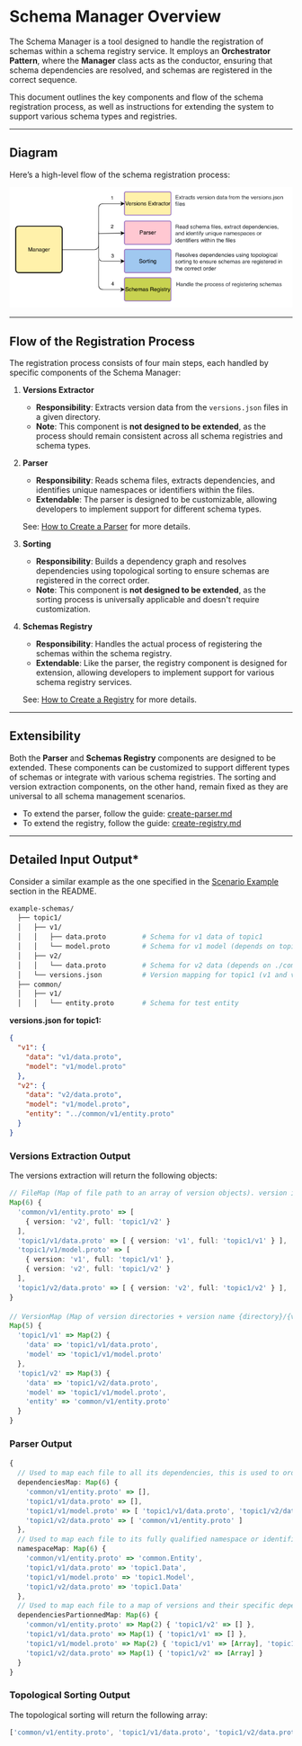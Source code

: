 # Schema Manager Overview

The Schema Manager is a tool designed to handle the registration of schemas within a schema registry service. It employs an **Orchestrator Pattern**, where the **Manager** class acts as the conductor, ensuring that schema dependencies are resolved, and schemas are registered in the correct sequence.

This document outlines the key components and flow of the schema registration process, as well as instructions for extending the system to support various schema types and registries.

---

## **Diagram**

Here’s a high-level flow of the schema registration process:

![Schema Manager Diagram](assets/overview-diagram.png)

---

## **Flow of the Registration Process**

The registration process consists of four main steps, each handled by specific components of the Schema Manager:

1. **Versions Extractor**

   - **Responsibility**: Extracts version data from the `versions.json` files in a given directory.
   - **Note**: This component is **not designed to be extended**, as the process should remain consistent across all schema registries and schema types.

2. **Parser**

   - **Responsibility**: Reads schema files, extracts dependencies, and identifies unique namespaces or identifiers within the files.
   - **Extendable**: The parser is designed to be customizable, allowing developers to implement support for different schema types.

   See: [How to Create a Parser](create-parser.md) for more details.

3. **Sorting**

   - **Responsibility**: Builds a dependency graph and resolves dependencies using topological sorting to ensure schemas are registered in the correct order.
   - **Note**: This component is **not designed to be extended**, as the sorting process is universally applicable and doesn't require customization.

4. **Schemas Registry**

   - **Responsibility**: Handles the actual process of registering the schemas within the schema registry.
   - **Extendable**: Like the parser, the registry component is designed for extension, allowing developers to implement support for various schema registry services.

   See: [How to Create a Registry](create-registry.md) for more details.

---

## **Extensibility**

Both the **Parser** and **Schemas Registry** components are designed to be extended. These components can be customized to support different types of schemas or integrate with various schema registries. The sorting and version extraction components, on the other hand, remain fixed as they are universal to all schema management scenarios.

- To extend the parser, follow the guide: [create-parser.md](create-parser.md)
- To extend the registry, follow the guide: [create-registry.md](create-registry.md)

---

## **Detailed Input Output\***

Consider a similar example as the one specified in the [Scenario Example](README.md#scenario-example) section in the README.

```bash
example-schemas/
  ├── topic1/
  │   ├── v1/
  │   │   ├── data.proto         # Schema for v1 data of topic1
  │   │   └── model.proto        # Schema for v1 model (depends on topic1/v1/data.proto)
  │   ├── v2/
  │   │   └── data.proto         # Schema for v2 data (depends on ./common/v1/entity.proto)
  │   └── versions.json          # Version mapping for topic1 (v1 and v2)
  ├── common/
  │   ├── v1/
  │   │   └── entity.proto       # Schema for test entity
```

**versions.json for topic1:**

```json
{
  "v1": {
    "data": "v1/data.proto",
    "model": "v1/model.proto"
  },
  "v2": {
    "data": "v2/data.proto",
    "model": "v1/model.proto",
    "entity": "../common/v1/entity.proto"
  }
}
```

### Versions Extraction Output

The versions extraction will return the following objects:

```typescript
// FileMap (Map of file path to an array of version objects). version is the key in the versions.json file and full is directory of the versions.json with the key at the end {directory}/{version}
Map(6) {
  'common/v1/entity.proto' => [
    { version: 'v2', full: 'topic1/v2' }
  ],
  'topic1/v1/data.proto' => [ { version: 'v1', full: 'topic1/v1' } ],
  'topic1/v1/model.proto' => [
    { version: 'v1', full: 'topic1/v1' },
    { version: 'v2', full: 'topic1/v2' }
  ],
  'topic1/v2/data.proto' => [ { version: 'v2', full: 'topic1/v2' } ],
}

// VersionMap (Map of version directories + version name {directory}/{version}, to their mapping)
Map(5) {
  'topic1/v1' => Map(2) {
    'data' => 'topic1/v1/data.proto',
    'model' => 'topic1/v1/model.proto'
  },
  'topic1/v2' => Map(3) {
    'data' => 'topic1/v2/data.proto',
    'model' => 'topic1/v1/model.proto',
    'entity' => 'common/v1/entity.proto'
  }
}
```

### Parser Output

```typescript
{
  // Used to map each file to all its dependencies, this is used to order the file registration
  dependenciesMap: Map(6) {
    'common/v1/entity.proto' => [],
    'topic1/v1/data.proto' => [],
    'topic1/v1/model.proto' => [ 'topic1/v1/data.proto', 'topic1/v2/data.proto' ],
    'topic1/v2/data.proto' => [ 'common/v1/entity.proto' ]
  },
  // Used to map each file to its fully qualified namespace or identifier, this is used to format the dependency names for the registry
  namespaceMap: Map(6) {
    'common/v1/entity.proto' => 'common.Entity',
    'topic1/v1/data.proto' => 'topic1.Data',
    'topic1/v1/model.proto' => 'topic1.Model',
    'topic1/v2/data.proto' => 'topic1.Data'
  },
  // Used to map each file to a map of versions and their specific dependencies, topic1/v1/model.proto has two versions for the same file meaning that two different schemas need to be registered for the same file
  dependenciesPartionnedMap: Map(6) {
    'common/v1/entity.proto' => Map(2) { 'topic1/v2' => [] },
    'topic1/v1/data.proto' => Map(1) { 'topic1/v1' => [] },
    'topic1/v1/model.proto' => Map(2) { 'topic1/v1' => [Array], 'topic1/v2' => [Array] },
    'topic1/v2/data.proto' => Map(1) { 'topic1/v2' => [Array] }
  }
}
```

### Topological Sorting Output

The topological sorting will return the following array:

```typescript
['common/v1/entity.proto', 'topic1/v1/data.proto', 'topic1/v2/data.proto', 'topic1/v1/model.proto'];
```
